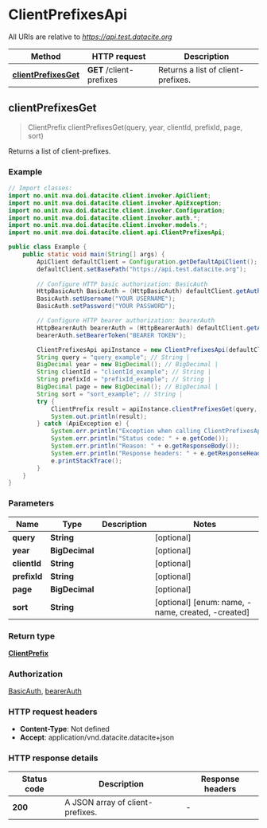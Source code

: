 # ClientPrefixesApi

All URIs are relative to *https://api.test.datacite.org*

Method | HTTP request | Description
------------- | ------------- | -------------
[**clientPrefixesGet**](ClientPrefixesApi.md#clientPrefixesGet) | **GET** /client-prefixes | Returns a list of client-prefixes.



## clientPrefixesGet

> ClientPrefix clientPrefixesGet(query, year, clientId, prefixId, page, sort)

Returns a list of client-prefixes.

### Example

```java
// Import classes:
import no.unit.nva.doi.datacite.client.invoker.ApiClient;
import no.unit.nva.doi.datacite.client.invoker.ApiException;
import no.unit.nva.doi.datacite.client.invoker.Configuration;
import no.unit.nva.doi.datacite.client.invoker.auth.*;
import no.unit.nva.doi.datacite.client.invoker.models.*;
import no.unit.nva.doi.datacite.client.api.ClientPrefixesApi;

public class Example {
    public static void main(String[] args) {
        ApiClient defaultClient = Configuration.getDefaultApiClient();
        defaultClient.setBasePath("https://api.test.datacite.org");
        
        // Configure HTTP basic authorization: BasicAuth
        HttpBasicAuth BasicAuth = (HttpBasicAuth) defaultClient.getAuthentication("BasicAuth");
        BasicAuth.setUsername("YOUR USERNAME");
        BasicAuth.setPassword("YOUR PASSWORD");

        // Configure HTTP bearer authorization: bearerAuth
        HttpBearerAuth bearerAuth = (HttpBearerAuth) defaultClient.getAuthentication("bearerAuth");
        bearerAuth.setBearerToken("BEARER TOKEN");

        ClientPrefixesApi apiInstance = new ClientPrefixesApi(defaultClient);
        String query = "query_example"; // String | 
        BigDecimal year = new BigDecimal(); // BigDecimal | 
        String clientId = "clientId_example"; // String | 
        String prefixId = "prefixId_example"; // String | 
        BigDecimal page = new BigDecimal(); // BigDecimal | 
        String sort = "sort_example"; // String | 
        try {
            ClientPrefix result = apiInstance.clientPrefixesGet(query, year, clientId, prefixId, page, sort);
            System.out.println(result);
        } catch (ApiException e) {
            System.err.println("Exception when calling ClientPrefixesApi#clientPrefixesGet");
            System.err.println("Status code: " + e.getCode());
            System.err.println("Reason: " + e.getResponseBody());
            System.err.println("Response headers: " + e.getResponseHeaders());
            e.printStackTrace();
        }
    }
}
```

### Parameters


Name | Type | Description  | Notes
------------- | ------------- | ------------- | -------------
 **query** | **String**|  | [optional]
 **year** | **BigDecimal**|  | [optional]
 **clientId** | **String**|  | [optional]
 **prefixId** | **String**|  | [optional]
 **page** | **BigDecimal**|  | [optional]
 **sort** | **String**|  | [optional] [enum: name, -name, created, -created]

### Return type

[**ClientPrefix**](ClientPrefix.md)

### Authorization

[BasicAuth](../README.md#BasicAuth), [bearerAuth](../README.md#bearerAuth)

### HTTP request headers

- **Content-Type**: Not defined
- **Accept**: application/vnd.datacite.datacite+json

### HTTP response details
| Status code | Description | Response headers |
|-------------|-------------|------------------|
| **200** | A JSON array of client-prefixes. |  -  |

